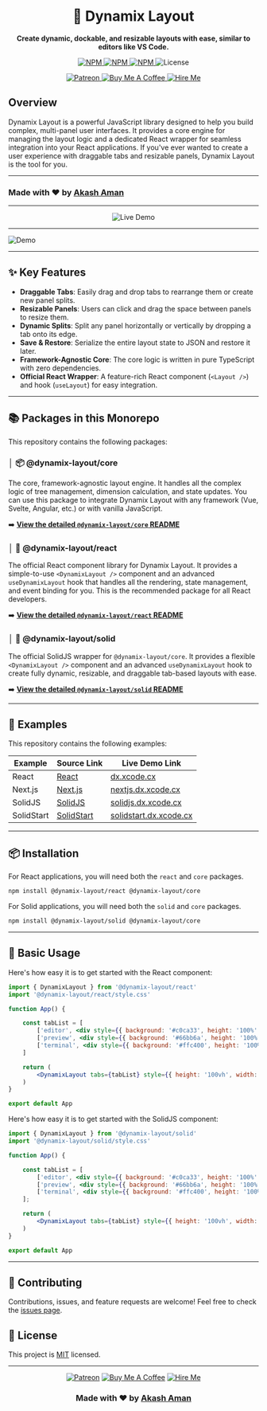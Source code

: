 <div align="center">

# 🧩 Dynamix Layout

**Create dynamic, dockable, and resizable layouts with ease, similar to editors like VS Code.**

</div>

<p align="center">
<a href="https://www.npmjs.com/package/@dynamix-layout/solid">
<img src="https://img.shields.io/npm/v/@dynamix-layout/solid?style=for-the-badge&label=Solid" alt="NPM">
</a>
<a href="https://www.npmjs.com/package/@dynamix-layout/react">
<img src="https://img.shields.io/npm/v/@dynamix-layout/react?style=for-the-badge&label=React" alt="NPM">
</a>
<a href="https://www.npmjs.com/package/@dynamix-layout/core">
<img src="https://img.shields.io/npm/v/@dynamix-layout/core?style=for-the-badge&label=Core" alt="NPM">
</a>
<img src="https://img.shields.io/github/license/akash-aman/dynamix-layout?style=for-the-badge" alt="License">
</p>

<p align="center">
<a href="https://www.patreon.com/akashaman">
<img src="https://img.shields.io/badge/Patreon-Support-F96854?style=for-the-badge&logo=patreon" alt="Patreon"/>
</a>
<a href="https://www.buymeacoffee.com/akashaman">
<img src="https://img.shields.io/badge/Buy%20Me%20A%20Coffee-Donate-FFDD00?style=for-the-badge&logo=buy-me-a-coffee" alt="Buy Me A Coffee"/>
</a>
<a href="mailto:sir.akashaman@gmail.com">
<img src="https://img.shields.io/badge/Hire%20Me-Email-blue?style=for-the-badge&logo=gmail" alt="Hire Me"/>
</a>
</p>

## Overview

Dynamix Layout is a powerful JavaScript library designed to help you build complex, multi-panel user interfaces. It provides a core engine for managing the layout logic and a dedicated React wrapper for seamless integration into your React applications. If you've ever wanted to create a user experience with draggable tabs and resizable panels, Dynamix Layout is the tool for you.

---

### Made with ❤️ by [Akash Aman](https://linktr.ee/akash_aman)

---

<p align="center">
	<a href="https://dx.xcode.cx" target="_blank" rel="noopener noreferrer" style="text-decoration: none;">
		<img src="https://img.shields.io/badge/🌐%20Live%20Demo-Visit%20Now-4CAF50?style=for-the-badge&logo=vercel&logoColor=white" alt="Live Demo"/>
	</a>
</p>

---

![Demo](https://raw.githubusercontent.com/akash-aman/dynamix-layout/main/assets/demo1.gif)

---

## ✨ Key Features

- **Draggable Tabs**: Easily drag and drop tabs to rearrange them or create new panel splits.
- **Resizable Panels**: Users can click and drag the space between panels to resize them.
- **Dynamic Splits**: Split any panel horizontally or vertically by dropping a tab onto its edge.
- **Save & Restore**: Serialize the entire layout state to JSON and restore it later.
- **Framework-Agnostic Core**: The core logic is written in pure TypeScript with zero dependencies.
- **Official React Wrapper**: A feature-rich React component (`<Layout />`) and hook (`useLayout`) for easy integration.

---

## 📚 Packages in this Monorepo

This repository contains the following packages:

### │ 📦 @dynamix-layout/core

The core, framework-agnostic layout engine. It handles all the complex logic of tree management, dimension calculation, and state updates. You can use this package to integrate Dynamix Layout with any framework (Vue, Svelte, Angular, etc.) or with vanilla JavaScript.

➡️ **[View the detailed `@dynamix-layout/core` README](./packages/core/README.md)**

### │ 🚀 @dynamix-layout/react

The official React component library for Dynamix Layout. It provides a simple-to-use `<DynamixLayout />` component and an advanced `useDynamixLayout` hook that handles all the rendering, state management, and event binding for you. This is the recommended package for all React developers.

➡️ **[View the detailed `@dynamix-layout/react` README](./packages/react/README.md)**

### │ 🚀 @dynamix-layout/solid

The official SolidJS wrapper for `@dynamix-layout/core`. It provides a flexible `<DynamixLayout />` component and an advanced `useDynamixLayout` hook to create fully dynamic, resizable, and draggable tab-based layouts with ease.

➡️ **[View the detailed `@dynamix-layout/solid` README](./packages/solid/README.md)**

---

## 📖 Examples

This repository contains the following examples:

| Example        | Source Link                | Live Demo Link                |
|----------------|---------------------------|-------------------------------|
| React          | [React](./examples/react)         | [dx.xcode.cx](https://dx.xcode.cx)                    |
| Next.js        | [Next.js](./examples/nextjs)      | [nextjs.dx.xcode.cx](https://nextjs.dx.xcode.cx)      |
| SolidJS          | [SolidJS](./examples/solid)         | [solidjs.dx.xcode.cx](https://solidjs.dx.xcode.cx)    |
| SolidStart     | [SolidStart](./examples/solidstart)| [solidstart.dx.xcode.cx](https://solidstart.dx.xcode.cx) |

---

## 📦 Installation

For React applications, you will need both the `react` and `core` packages.

```bash
npm install @dynamix-layout/react @dynamix-layout/core
```

For Solid applications, you will need both the `solid` and `core` packages.

```bash
npm install @dynamix-layout/solid @dynamix-layout/core
```

---

## 🏁 Basic Usage

Here's how easy it is to get started with the React component:

```jsx
import { DynamixLayout } from '@dynamix-layout/react'
import '@dynamix-layout/react/style.css'

function App() {

	const tabList = [
		['editor', <div style={{ background: '#c0ca33', height: '100%' }}>Editor</div>],
		['preview', <div style={{ background: '#66bb6a', height: '100%' }}>Preview</div>],
		['terminal', <div style={{ background: '#ffc400', height: '100%' }}>Terminal</div>],
	]

	return (
		<DynamixLayout tabs={tabList} style={{ height: '100vh', width: '100vw' }} />
	)
}

export default App
```

Here's how easy it is to get started with the SolidJS component:

```jsx
import { DynamixLayout } from '@dynamix-layout/solid'
import '@dynamix-layout/solid/style.css'

function App() {

	const tabList = [
		['editor', <div style={{ background: '#c0ca33', height: '100%' }}>Editor</div>],
		['preview', <div style={{ background: '#66bb6a', height: '100%' }}>Preview</div>],
		['terminal', <div style={{ background: '#ffc400', height: '100%' }}>Terminal</div>],
	];

	return (
		<DynamixLayout tabs={tabList} style={{ height: '100vh', width: '100vw' }} />
	)
}

export default App
```

---

## 🤝 Contributing

Contributions, issues, and feature requests are welcome\! Feel free to check the [issues page](https://github.com/akash-aman/dynamix-layout/issues).

## 📝 License

This project is [MIT](./LICENSE) licensed.

---

<div align="center">

[![Patreon](https://img.shields.io/badge/Patreon-Support-F96854?style=for-the-badge&logo=patreon)](https://www.patreon.com/akashaman)
[![Buy Me A Coffee](https://img.shields.io/badge/Buy%20Me%20A%20Coffee-Donate-FFDD00?style=for-the-badge&logo=buy-me-a-coffee)](https://www.buymeacoffee.com/akashaman)
[![Hire Me](https://img.shields.io/badge/Hire%20Me-Email-blue?style=for-the-badge&logo=gmail)](mailto:sir.akashaman@gmail.com)

### Made with ❤️ by [Akash Aman](https://linktr.ee/akash_aman)

</div>
